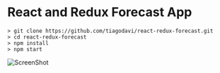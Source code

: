 # React and Redux Forecast App

```
> git clone https://github.com/tiagodavi/react-redux-forecast.git
> cd react-redux-forecast
> npm install
> npm start
```

![ScreenShot](https://raw.github.com/{tiagodavi}/{react-redux-forecast}/{master}/{app.png})
